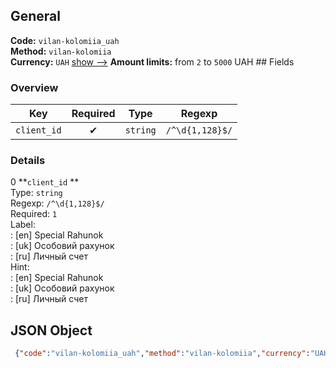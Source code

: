 ## General 
**Code:** `vilan-kolomiia_uah`  
**Method:** `vilan-kolomiia`  
**Currency:** `UAH` [show -->]() 
**Amount limits:** from `2`  to `5000`  UAH ## Fields 
### Overview 
|Key|Required|Type|Regexp| 
|:---:|:---:|:---:|:---:| 
|`client_id` |✔ |`string` |`/^\d{1,128}$/` | 
 
### Details 
0 **`client_id` **  
Type: `string`  
Regexp: `/^\d{1,128}$/`  
Required: `1`  
Label:  
: [en] Special Rahunok  
: [uk] Особовий рахунок  
: [ru] Личный счет  
Hint:  
: [en] Special Rahunok  
: [uk] Особовий рахунок  
: [ru] Личный счет  
## JSON Object 
```json
 {"code":"vilan-kolomiia_uah","method":"vilan-kolomiia","currency":"UAH","fields":[{"key":"client_id","type":"string","label":{"en":"Special Rahunok","uk":"\u041e\u0441\u043e\u0431\u043e\u0432\u0438\u0439 \u0440\u0430\u0445\u0443\u043d\u043e\u043a","ru":"\u041b\u0438\u0447\u043d\u044b\u0439 \u0441\u0447\u0435\u0442"},"regexp":"\/^\\d{1,128}$\/","required":true,"position":1,"hint":{"en":"Special Rahunok","uk":"\u041e\u0441\u043e\u0431\u043e\u0432\u0438\u0439 \u0440\u0430\u0445\u0443\u043d\u043e\u043a","ru":"\u041b\u0438\u0447\u043d\u044b\u0439 \u0441\u0447\u0435\u0442"},"example":"1871659694"}],"amount_min":2,"amount_max":5000}```  

